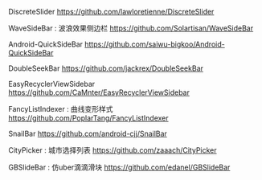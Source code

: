 DiscreteSlider
https://github.com/lawloretienne/DiscreteSlider

WaveSideBar : 波浪效果侧边栏
https://github.com/Solartisan/WaveSideBar

Android-QuickSideBar
https://github.com/saiwu-bigkoo/Android-QuickSideBar

DoubleSeekBar
https://github.com/jackrex/DoubleSeekBar

EasyRecyclerViewSidebar
https://github.com/CaMnter/EasyRecyclerViewSidebar

FancyListIndexer : 曲线变形样式
https://github.com/PoplarTang/FancyListIndexer

SnailBar
https://github.com/android-cjj/SnailBar

CityPicker : 城市选择列表
https://github.com/zaaach/CityPicker

GBSlideBar : 仿uber滴滴滑块
https://github.com/edanel/GBSlideBar
